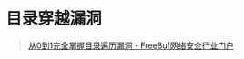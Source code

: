 # 目录穿越漏洞

> [从0到1完全掌握目录遍历漏洞 - FreeBuf网络安全行业门户](https://www.freebuf.com/articles/web/326213.html)
>
> 